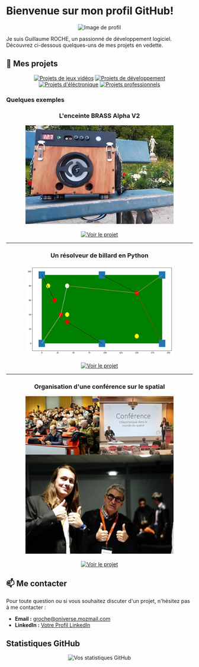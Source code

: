 # Bienvenue sur mon profil GitHub!

<p align="center">
  <img src="URL_DE_VOTRE_IMAGE" width="200" height="200" alt="Image de profil"/>
</p>

Je suis Guillaume ROCHE, un passionné de développement logiciel. Découvrez ci-dessous quelques-uns de mes projets en vedette.

## 🚀 Mes projets

<!-- Faire une bar de navigation pour les différents types de projets -->

<p align="center">
  <!-- Badges comme boutons de navigation, colorés et dynamiques -->
  <a href="pages/game.md"><img src="https://img.shields.io/badge/Projets%20de%20jeux%20vidéos-4CAF50?style=for-the-badge" alt="Projets de jeux vidéos"></a>
  <a href="pages/soft.md"><img src="https://img.shields.io/badge/Projets%20de%20développement-207DE5?style=for-the-badge" alt="Projets de développement"></a>
  <a href="pages/hard.md"><img src="https://img.shields.io/badge/Projets%20d'éléctronique-F7DF1E?style=for-the-badge" alt="Projets d'éléctronique"></a>
  <a href="pages/pro.md"><img src="https://img.shields.io/badge/Projets%20professionnels-FF69B4?style=for-the-badge" alt="Projets professionnels"></a>
</p>

### Quelques exemples


<div align="center">
  <h3>L'enceinte BRASS Alpha V2</h3>
  <a href="URL_DU_PROJET_BRASS">
    <img src="img/BRASS Alpha V2.webp" width="400" alt="BRASS Alpha V2"/>
  </a>
  <br>
  <br>
  <a href="URL_DU_PROJET_BRASS"><img src="https://img.shields.io/badge/-Voir%20le%20projet-4CAF50?style=for-the-badge&logoColor=white" alt="Voir le projet"></a>
</div>

---

<div align="center">
  <h3>Un résolveur de billard en Python</h3>
  <a href="URL_DU_PROJET_2">
    <img src="img/Billiard Solver.webp" width="400" alt="Billiard Solver"/>
  </a>
  <br>
  <br>
  <a href="URL_DU_PROJET_2"><img src="https://img.shields.io/badge/-Voir%20le%20projet-4CAF50?style=for-the-badge&logoColor=white" alt="Voir le projet"></a>
</div>

---

<div align="center">
  <h3>Organisation d'une conférence sur le spatial</h3>
  <a href="URL_DU_PROJET_3">
    <img src="img/Conference.webp" width="400" alt="Conference"/>
  </a>
  <br>
  <br>
  <a href="URL_DU_PROJET_3"><img src="https://img.shields.io/badge/-Voir%20le%20projet-4CAF50?style=for-the-badge&logoColor=white" alt="Voir le projet"></a>
</div>

## 📫 Me contacter

Pour toute question ou si vous souhaitez discuter d'un projet, n'hésitez pas à me contacter :

- **Email :** [groche@oniverse.mozmail.com](mailto:groche@oniverse.mozmail.com)
- **LinkedIn :** [Votre Profil LinkedIn](https://www.linkedin.com/in/guillaume-rce/)

## Statistiques GitHub

<p align="center">
  <img src="https://github-readme-stats.vercel.app/api?username=GuillaumeROCHE49&show_icons=true&theme=radical" alt="Vos statistiques GitHub"/>
</p>

